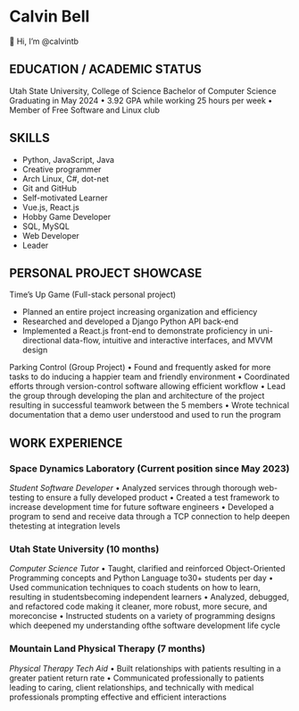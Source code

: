# Calvin Bell
👋 Hi, I’m @calvintb

## EDUCATION / ACADEMIC STATUS
Utah State University, College of Science
  Bachelor of Computer Science
    Graduating in May 2024
• 3.92 GPA while working 25 hours per week
• Member of Free Software and Linux club
## SKILLS
- Python, JavaScript, Java
- Creative programmer
- Arch Linux, C#, dot-net
- Git and GitHub
- Self-motivated Learner
- Vue.js, React.js
- Hobby Game Developer
- SQL, MySQL
- Web Developer
- Leader

## PERSONAL PROJECT SHOWCASE
Time’s Up Game (Full-stack personal project)
- Planned an entire project increasing organization and efficiency
- Researched and developed a Django Python API back-end
- Implemented a React.js front-end to demonstrate proficiency in uni-directional data-flow, intuitive and interactive interfaces, and MVVM design

Parking Control (Group Project)
• Found and frequently asked for more tasks to do inducing a happier team and friendly environment
• Coordinated efforts through version-control software allowing efficient workflow
• Lead the group through developing the plan and architecture of the project resulting in successful teamwork between the 5 members
• Wrote technical documentation that a demo user understood and used to run the program
## WORK EXPERIENCE
### Space Dynamics Laboratory (Current position since May 2023)
_Student Software Developer_
• Analyzed services through thorough web-testing to ensure a fully developed product
• Created a test framework to increase development time for future software engineers
• Developed a program to send and receive data through a TCP connection to help deepen thetesting at integration levels
### Utah State University (10 months)
_Computer Science Tutor_
• Taught, clarified and reinforced Object-Oriented Programming concepts and Python Language to30+ students per day
• Used communication techniques to coach students on how to learn, resulting in studentsbecoming independent learners
• Analyzed, debugged, and refactored code making it cleaner, more robust, more secure, and moreconcise
• Instructed students on a variety of programming designs which deepened my understanding ofthe software development life cycle
### Mountain Land Physical Therapy (7 months)
_Physical Therapy Tech Aid_
• Built relationships with patients resulting in a greater patient return rate
• Communicated professionally to patients leading to caring, client relationships, and technically
with medical professionals prompting effective and efficient interactions
